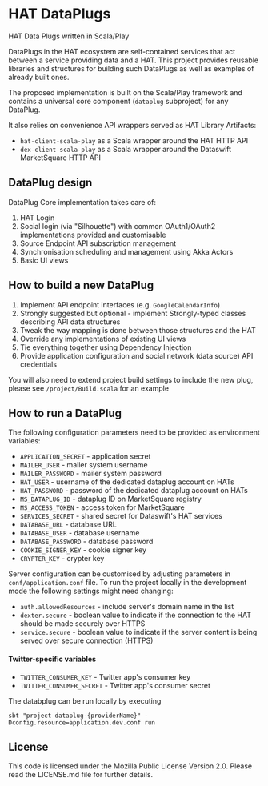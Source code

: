 # HAT DataPlugs

HAT Data Plugs written in Scala/Play

DataPlugs in the HAT ecosystem are self-contained services that act
between a service providing data and a HAT. This project provides
reusable libraries and structures for building such DataPlugs as well as
examples of already built ones.

The proposed implementation is built on the Scala/Play framework and
contains a universal core component (`dataplug` subproject) for any DataPlug.

It also relies on convenience API wrappers served as HAT Library Artifacts:

- `hat-client-scala-play` as a Scala wrapper around the HAT HTTP API
- `dex-client-scala-play` as a Scala wrapper around the Dataswift MarketSquare HTTP API

## DataPlug design

DataPlug Core implementation takes care of:
1. HAT Login
2. Social login (via "Silhouette") with common OAuth1/OAuth2 implementations provided and customisable
3. Source Endpoint API subscription management
4. Synchronisation scheduling and management using Akka Actors
5. Basic UI views 

## How to build a new DataPlug

1. Implement API endpoint interfaces (e.g. `GoogleCalendarInfo`)
2. Strongly suggested but optional - implement Strongly-typed classes describing API data structures
3. Tweak the way mapping is done between those structures and the HAT
4. Override any implementations of existing UI views
5. Tie everything together using Dependency Injection
6. Provide application configuration and social network (data source) API credentials

You will also need to extend project build settings to include the new plug, please see `/project/Build.scala` for an example

## How to run a DataPlug

The following configuration parameters need to be provided as environment variables:

- `APPLICATION_SECRET` - application secret
- `MAILER_USER` - mailer system username
- `MAILER_PASSWORD` - mailer system password
- `HAT_USER` - username of the dedicated dataplug account on HATs
- `HAT_PASSWORD` - password of the dedicated dataplug account on HATs
- `MS_DATAPLUG_ID` - dataplug ID on MarketSquare registry
- `MS_ACCESS_TOKEN` - access token for MarketSquare
- `SERVICES_SECRET` - shared secret for Dataswift's HAT services
- `DATABASE_URL` - database URL
- `DATABASE_USER` - database username
- `DATABASE_PASSWORD` - database password
- `COOKIE_SIGNER_KEY` - cookie signer key
- `CRYPTER_KEY` - crypter key

Server configuration can be customised by adjusting parameters in `conf/application.conf` file. To run the project
 locally in the development mode the following settings might need changing: 
- `auth.allowedResources` - include server's domain name in the list
- `dexter.secure` - boolean value to indicate if the connection to the HAT should be made securely over HTTPS
- `service.secure` - boolean value to indicate if the server content is being served over secure connection (HTTPS)

#### Twitter-specific variables
- `TWITTER_CONSUMER_KEY` - Twitter app's consumer key
- `TWITTER_CONSUMER_SECRET` - Twitter app's consumer secret

The databplug can be run locally by executing

    sbt "project dataplug-{providerName}" -Dconfig.resource=application.dev.conf run

## License

This code is licensed under the Mozilla Public License Version 2.0.
Please read the LICENSE.md file for further details.
